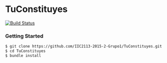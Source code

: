 # TuConstituyes
[![Build Status](https://travis-ci.org/IIC2113-2015-2-Grupo1/TuConstituyes.svg?branch=master)](https://travis-ci.org/IIC2113-2015-2-Grupo1/TuConstituyes)

### Getting Started
```sh
$ git clone https://github.com/IIC2113-2015-2-Grupo1/TuConstituyes.git
$ cd TuConstituyes
$ bundle install
```


